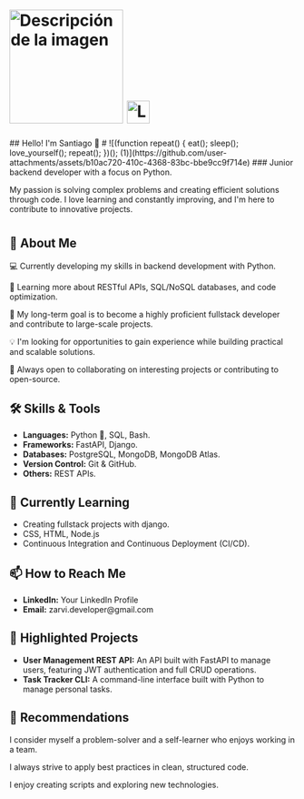 # <img src="https://github.com/user-attachments/assets/d7fc773c-f44b-4c26-821b-b84c2095c74b" alt="Descripción de la imagen" width="200"/> <a href="https://www.linkedin.com/in/santiago-boada-rivas-6b4a392a4/" target="_blank"> <img src="https://cdn-icons-png.flaticon.com/512/174/174857.png" alt="LinkedIn" style="width:40px;height:40px;">
</a>
## Hello! I'm Santiago 👋 
# ![(function repeat() { eat(); sleep(); love_yourself(); repeat(); })(); (1)](https://github.com/user-attachments/assets/b10ac720-410c-4368-83bc-bbe9cc9f714e)
### Junior backend developer with a focus on Python. 

My passion is solving complex problems and creating efficient solutions through code. I love learning and constantly improving, and I'm here to contribute to innovative projects.
#
<h2>🚀 About Me</h2>
<p>💻 Currently developing my skills in backend development with Python.</p>
<p>🌱 Learning more about RESTful APIs, SQL/NoSQL databases, and code optimization.</p>
<p>🎯 My long-term goal is to become a highly proficient fullstack developer and contribute to large-scale projects.</p>
<p>💡 I'm looking for opportunities to gain experience while building practical and scalable solutions.</p>
<p>🤝 Always open to collaborating on interesting projects or contributing to open-source.</p>

<h2>🛠️ Skills & Tools</h2>
<ul>
  <li><strong>Languages:</strong> Python 🐍, SQL, Bash.</li>
  <li><strong>Frameworks:</strong> FastAPI, Django.</li>
  <li><strong>Databases:</strong> PostgreSQL, MongoDB, MongoDB Atlas.</li>
  <li><strong>Version Control:</strong> Git & GitHub.</li>
  <li><strong>Others:</strong> REST APIs.</li>
</ul>

<h2>🧠 Currently Learning</h2>
<ul>
  <li>Creating fullstack projects with django.</li>
  <li>CSS, HTML, Node.js</li>
  <li>Continuous Integration and Continuous Deployment (CI/CD).</li>
</ul>

<h2>📫 How to Reach Me</h2>
<ul>
  <li><strong>LinkedIn:</strong> Your LinkedIn Profile</li>
  <li><strong>Email:</strong> zarvi.developer@gmail.com</li>
</ul>

<h2>💼 Highlighted Projects</h2>
<ul>
  <li><strong>User Management REST API:</strong> An API built with FastAPI to manage users, featuring JWT authentication and full CRUD operations.</li>
  <li><strong>Task Tracker CLI:</strong> A command-line interface built with Python to manage personal tasks.</li>
</ul>

<h2>🌟 Recommendations</h2>
<p>I consider myself a problem-solver and a self-learner who enjoys working in a team.</p>
<p>I always strive to apply best practices in clean, structured code.</p>
<p>I enjoy creating scripts and exploring new technologies.</p>



<!---
Zarvi16G/Zarvi16G is a ✨ special ✨ repository because its `README.md` (this file) appears on your GitHub profile.
You can click the Preview link to take a look at your changes.
--->

